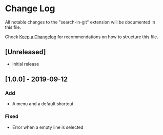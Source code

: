 # Change Log

All notable changes to the "search-in-git" extension will be documented in this file.

Check [Keep a Changelog](http://keepachangelog.com/) for recommendations on how to structure this file.

## [Unreleased]

- Initial release


## [1.0.0] - 2019-09-12
### Add
- A menu and a default shortcut

### Fixed
- Error when a empty line is selected